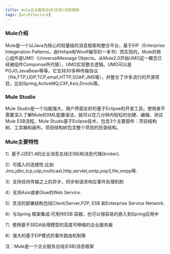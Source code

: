 ```yaml
---
title: mule企业服务总线(ESB)消息框架
tags: [architecture]
---
```


### Mule介绍

Mule是一个以Java为核心的轻量级的消息框架和整合平台，基于EIP（Enterprise Integeration Patterns，由Hohpe和Woolf编写的一本书）而实现的。Mule的核心组件是UMO（UniversalMessage Objects，从Mule2.0开始UMO这一概念已经被组件Componse所代替），UMO实现整合逻辑。UMO可以是POJO,JavaBean等等。它支持30多种传输协议（file,FTP,UDP,TCP,email,HTTP,SOAP,JMS等），并整合了许多流行的开源项目，比如Spring,ActiveMQ,CXF,Axis,Drools等。

### Mule Studio

Mule Studio是一个功能强大、用户界面友好的基于Eclipse的开发工具。使用者不需要深入了解Mule的XML配置语法，就可以在几分钟内轻松的创建、编辑、测试Mule ESB流程。Mule Studio基于Eclipse技术，包含3个主要部件：项目结构树、工具箱和画布。项目结构树包含整个项目的目录结构。

### Mule主要特性

1）基于J2EE1.4的企业消息总线(ESB)和消息代理(broker).

2）可插入的连接性:比如Jms,jdbc,tcp,udp,multicast,http,servlet,smtp,pop3,file,xmpp等.

3）支持任何传输之上的异步，同步和请求响应事件处理机制

4）支持Axis或者Glue的Web Service. 

5）灵活的部署结构包括Client/Server,P2P, ESB 和Enterprise Service Network. 

6）与Spring 框架集成:可用作ESB 容器，也可以很容易的嵌入到Spring应用中

7）使用基于SEDA处理模型的高度可伸缩的企业服务器

8）强大的基于EIP模式的事件路由机制等

注：Mule是一个企业服务总线(ESB)消息框架